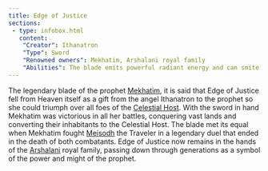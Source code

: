 ```yaml
---
title: Edge of Justice
sections:
 - type: infobox.html
   content:
    "Creator": Ithanatron
    "Type": Sword
    "Renowned owners": Mekhatim, Arshalani royal family
    "Abilities": The blade emits powerful radiant energy and can smite evil creatures with one blow. Only the Chosen of the Celestial Host can bear the blade
---
```


The legendary blade of the prophet [Mekhatim](https://raldamain.com/en/characters/age%20of%20triumph/mekhatim.html), it is said that Edge of Justice fell from Heaven itself as a gift from the angel Ithanatron to the prophet so she could triumph over all foes of the [Celestial Host](https://raldamain.com/en/creatures/superior%20beings/celestial%20host/). With the sword in hand Mekhatim was victorious in all her battles, conquering vast lands and converting their inhabitants to the Celestial Host. The blade met its equal when Mekhatim fought [Meisodh](https://raldamain.com/en/characters/age%20of%20triumph/meisodh.html) the Traveler in a legendary duel that ended in the death of both combatants. Edge of Justice now remains in the hands of the [Arshalani](https://raldamain.com/en/ideas/nations/arshalan.html) royal family, passing down through generations as a symbol of the power and might of the prophet.
